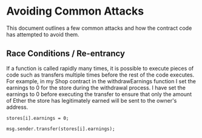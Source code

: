 # Avoiding Common Attacks

This document outlines a few common attacks and how the contract code has attempted to avoid them.

## Race Conditions / Re-entrancy

If a function is called rapidly many times, it is possible to execute pieces of code such as transfers multiple times before the rest of the code executes. For example, in my Shop contract in the withdrawEarnings function I set the earnings to 0 for the store during the withdrawal process. I have set the earnings to 0 before executing the transfer to ensure that only the amount of Ether the store has legitimately earned will be sent to the owner's address.

```solidity
stores[i].earnings = 0;

msg.sender.transfer(stores[i].earnings);
```
